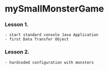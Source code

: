 # mySmallMonsterGame

### Lesson 1.
    - start standard console Java Application
    - first Data Transfer Object

### Lesson 2.
    - hardcoded configuration with monsters 
    